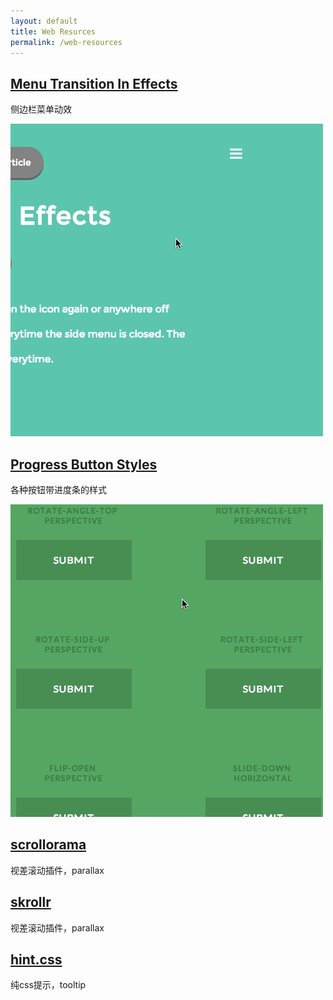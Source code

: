 ```yaml
---
layout: default
title: Web Resurces
permalink: /web-resources
---
```


## [Menu Transition In Effects](http://www.webdesigncrowd.com/menu-transition-effects/)

侧边栏菜单动效

![Menu Transition In Effects](/img/side-menu-transition.gif)


## [Progress Button Styles](http://tympanus.net/codrops/2013/12/12/progress-button-styles/) 

各种按钮带进度条的样式

![Progress Button Styles](/img/progress-button-styles.gif)


## [scrollorama](http://johnpolacek.github.io/scrollorama/)	 

视差滚动插件，parallax


## [skrollr](https://github.com/Prinzhorn/skrollr/) 

视差滚动插件，parallax


## [hint.css](https://github.com/chinchang/hint.css) 

纯css提示，tooltip
